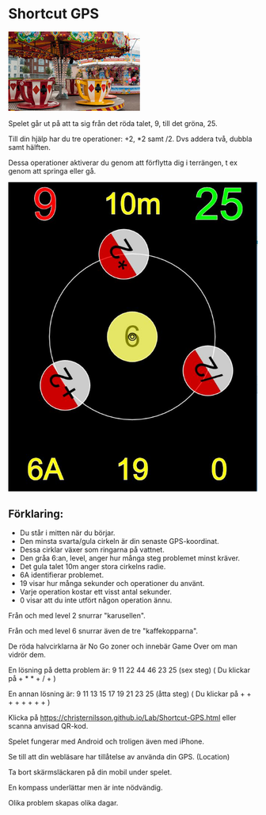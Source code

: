 # Shortcut GPS

![Karusell](karusell.jpg)

Spelet går ut på att ta sig från det röda talet, 9, till det gröna, 25.

Till din hjälp har du tre operationer: +2, *2 samt /2. Dvs addera två, dubbla samt hälften.

Dessa operationer aktiverar du genom att förflytta dig i terrängen, t ex genom att springa eller gå.

![Shortcut GPS](shortcut-GPS.JPG)

## Förklaring:

* Du står i mitten när du börjar.
* Den minsta svarta/gula cirkeln är din senaste GPS-koordinat.
* Dessa cirklar växer som ringarna på vattnet.
* Den gråa 6:an, level, anger hur många steg problemet minst kräver.
* Det gula talet 10m anger stora cirkelns radie.
* 6A identifierar problemet.
* 19 visar hur många sekunder och operationer du använt.
* Varje operation kostar ett visst antal sekunder.
* 0 visar att du inte utfört någon operation ännu.

Från och med level 2 snurrar "karusellen".

Från och med level 6 snurrar även de tre "kaffekopparna".

De röda halvcirklarna är No Go zoner och innebär Game Over om man vidrör dem.

En lösning på detta problem är: 9 11 22 44 46 23 25 (sex steg)
( Du klickar på + * * + / + )

En annan lösning är: 9 11 13 15 17 19 21 23 25 (åtta steg)
( Du klickar på + + + + + + + + )

Klicka på https://christernilsson.github.io/Lab/Shortcut-GPS.html eller scanna anvisad QR-kod.

Spelet fungerar med Android och troligen även med iPhone.

Se till att din webläsare har tillåtelse av använda din GPS. (Location)

Ta bort skärmsläckaren på din mobil under spelet.

En kompass underlättar men är inte nödvändig.

Olika problem skapas olika dagar.
